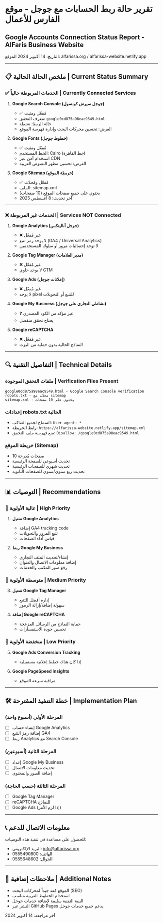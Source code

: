 # تقرير حالة ربط الحسابات مع جوجل - موقع الفارس للأعمال
## Google Accounts Connection Status Report - AlFaris Business Website

التاريخ: 14 أكتوبر 2024
الموقع: alfarissa.org / alfarissa-website.netlify.app

---

## 📋 ملخص الحالة الحالية | Current Status Summary

### ✅ الخدمات المربوطة حالياً | Currently Connected Services

1. **Google Search Console (جوجل سيرش كونسول)**
   - ✅ مُفعّل ومثبت
   - معرف التحقق: `google0cd875a98eac9549.html`
   - حالة الربط: نشطة
   - الغرض: تحسين محركات البحث وإدارة فهرسة الموقع

2. **Google Fonts (خطوط جوجل)**
   - ✅ مُفعّل ومثبت
   - الخط المستخدم: Cairo (خط القاهرة)
   - استخدام آمن عبر CDN
   - الغرض: تحسين مظهر النصوص العربية

3. **Google Sitemap (خريطة الموقع)**
   - ✅ مُفعّل ومُحدّث
   - الملف: sitemap.xml
   - يحتوي على جميع صفحات الموقع (10 صفحات)
   - آخر تحديث: 8 أغسطس 2025

---

### ❌ الخدمات غير المربوطة | Services NOT Connected

1. **Google Analytics (جوجل أناليتكس)**
   - ❌ غير مُفعّل
   - لا يوجد رمز تتبع (GA4 / Universal Analytics)
   - لا توجد إحصائيات مرور أو سلوك المستخدمين

2. **Google Tag Manager (مدير العلامات)**
   - ❌ غير مُفعّل
   - لا يوجد حاوي GTM

3. **Google Ads (إعلانات جوجل)**
   - ❌ غير مُفعّل
   - لا يوجد pixel للتتبع أو التحويلات

4. **Google My Business (نشاطي التجاري على جوجل)**
   - ❓ غير مؤكد من الكود المصدري
   - يحتاج تحقق منفصل

5. **Google reCAPTCHA**
   - ❌ غير مُفعّل
   - النماذج الحالية بدون حماية من البوت

---

## 🔍 التفاصيل التقنية | Technical Details

### ملفات التحقق الموجودة | Verification Files Present
```
google0cd875a98eac9549.html - Google Search Console verification
robots.txt - محدّث مع sitemap
sitemap.xml - يحتوي على 10 صفحات
```

### إعدادات robots.txt الحالية
- السماح لجميع العناكب: `User-agent: *`
- رابط الخريطة: `https://alfarissa-website.netlify.app/sitemap.xml`
- منع فهرسة ملف التحقق: `Disallow: /google0cd875a98eac9549.html`

### خريطة الموقع (Sitemap)
- 10 صفحات مُدرجة
- تحديث أسبوعي للصفحة الرئيسية
- تحديث شهري للصفحات الرئيسية
- تحديث ربع سنوي/سنوي للصفحات الثانوية

---

## 📊 التوصيات | Recommendations

### 🚨 عالية الأولوية | High Priority
1. **تفعيل Google Analytics**
   - إضافة GA4 tracking code
   - تتبع المرور والتحويلات
   - قياس أداء الصفحات

2. **ربط Google My Business**
   - إنشاء/تحديث الملف التجاري
   - إضافة معلومات الاتصال والعنوان
   - رفع صور المكتب والخدمات

### 🔶 متوسطة الأولوية | Medium Priority
3. **تفعيل Google Tag Manager**
   - إدارة أفضل للتتبع
   - سهولة إضافة/إزالة الرموز

4. **إضافة Google reCAPTCHA**
   - حماية النماذج من الرسائل المزعجة
   - تحسين جودة الاستفسارات

### 🔹 منخفضة الأولوية | Low Priority
5. **Google Ads Conversion Tracking**
   - إذا كان هناك خطط إعلانية مستقبلية

6. **Google PageSpeed Insights**
   - مراقبة سرعة الموقع

---

## 🛠️ خطة التنفيذ المقترحة | Implementation Plan

### المرحلة الأولى (أسبوع واحد)
- [ ] إنشاء حساب Google Analytics
- [ ] إضافة رمز التتبع GA4
- [ ] ربط Analytics مع Search Console

### المرحلة الثانية (أسبوعين)
- [ ] إعداد Google My Business
- [ ] تحديث معلومات الاتصال
- [ ] إضافة الصور والمحتوى

### المرحلة الثالثة (حسب الحاجة)
- [ ] Google Tag Manager
- [ ] reCAPTCHA للنماذج
- [ ] Google Ads (إذا لزم الأمر)

---

## 📞 معلومات الاتصال للدعم

للحصول على مساعدة في تنفيذ هذه التوصيات:
- البريد الإلكتروني: info@alfarissa.org
- الهاتف: 0555490800
- الجوال: 0555648602

---

## 📝 ملاحظات إضافية | Additional Notes

- الموقع مُعد جيداً لمحركات البحث (SEO)
- استخدام الخطوط العربية مناسب
- البنية التقنية سليمة لإضافة خدمات جوجل
- النشر عبر GitHub Pages يدعم جميع خدمات جوجل

آخر مراجعة: 14 أكتوبر 2024